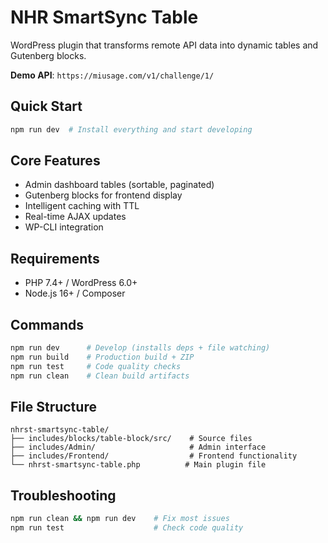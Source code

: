 # NHR SmartSync Table

WordPress plugin that transforms remote API data into dynamic tables and Gutenberg blocks.

**Demo API**: `https://miusage.com/v1/challenge/1/`

## Quick Start

```bash
npm run dev  # Install everything and start developing
```

## Core Features
- Admin dashboard tables (sortable, paginated)
- Gutenberg blocks for frontend display
- Intelligent caching with TTL
- Real-time AJAX updates
- WP-CLI integration

## Requirements
- PHP 7.4+ / WordPress 6.0+
- Node.js 16+ / Composer

## Commands

```bash
npm run dev      # Develop (installs deps + file watching)
npm run build    # Production build + ZIP
npm run test     # Code quality checks
npm run clean    # Clean build artifacts
```

## File Structure
```
nhrst-smartsync-table/
├── includes/blocks/table-block/src/    # Source files
├── includes/Admin/                     # Admin interface
├── includes/Frontend/                  # Frontend functionality
└── nhrst-smartsync-table.php          # Main plugin file
```

## Troubleshooting
```bash
npm run clean && npm run dev    # Fix most issues
npm run test                    # Check code quality
```
